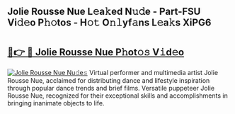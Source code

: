 ## Jolie Rousse Nue L𝚎a𝚔ed N𝚞𝚍e - Part-FSU Vi𝚍𝚎o P𝚑𝚘tos - H𝚘𝚝 O𝚗𝚕yf𝚊ns L𝚎a𝚔s XiPG6

# <h2><a href="http://kf0upbp.oniu.top/?m=Jolie+Rousse+Nue">🔗👉 🔴 Jolie Rousse Nue P𝚑ot𝚘𝚜 V𝚒d𝚎o</a></h2>

[![Jolie Rousse Nue Nu𝚍e𝚜](https://i.imgur.com/0qMVB7G.gif)](http://kf0upbp.oniu.top/?m=Jolie+Rousse+Nue)
Virtual performer and multimedia artist Jolie Rousse Nue, acclaimed for distributing dance and lifestyle inspiration through popular dance trends and brief films. Versatile puppeteer Jolie Rousse Nue, recognized for their exceptional skills and accomplishments in bringing inanimate objects to life.  
